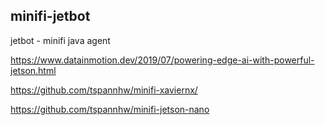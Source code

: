 ## minifi-jetbot

jetbot - minifi java agent

https://www.datainmotion.dev/2019/07/powering-edge-ai-with-powerful-jetson.html

https://github.com/tspannhw/minifi-xaviernx/

https://github.com/tspannhw/minifi-jetson-nano

